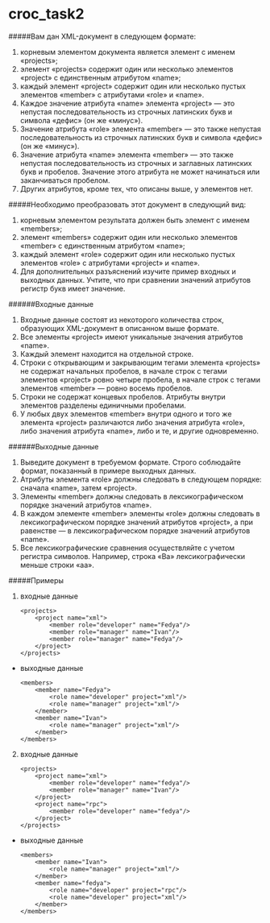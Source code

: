 # croc_task2


#####Вам дан XML-документ в следующем формате:


1. корневым элементом документа является элемент с именем «projects»;
2. элемент «projects» содержит один или несколько элементов «project» с единственным атрибутом «name»;
3. каждый элемент «project» содержит один или несколько пустых элементов «member» с атрибутами «role» и «name».
4. Каждое значение атрибута «name» элемента «project» — это непустая последовательность из строчных латинских букв и символа «дефис» (он же «минус»).
5. Значение атрибута «role» элемента «member» — это также непустая последовательность из строчных латинских букв и символа «дефис» (он же «минус»).
6. Значение атрибута «name» элемента «member» — это также непустая последовательность из строчных и заглавных латинских букв и пробелов. Значение этого атрибута не может начинаться или заканчиваться пробелом.
7. Других атрибутов, кроме тех, что описаны выше, у элементов нет.

#####Необходимо преобразовать этот документ в следующий вид:

1. корневым элементом результата должен быть элемент с именем «members»;
2. элемент «members» содержит один или несколько элементов «member» с единственным атрибутом «name»;
3. каждый элемент «role» содержит один или несколько пустых элементов «role» с атрибутами «project» и «name».
4. Для дополнительных разъяснений изучите пример входных и выходных данных. Учтите, что при сравнении значений атрибутов регистр букв имеет значение.

######Входные данные

1. Входные данные состоят из некоторого количества строк, образующих XML-документ в описанном выше формате. 
2. Все элементы «project» имеют уникальные значения атрибутов «name». 
3. Каждый элемент находится на отдельной строке. 
4. Строки с открывающим и закрывающим тегами элемента «projects» не содержат начальных пробелов, в начале строк с тегами элементов «project» ровно четыре пробела, в начале строк с тегами элементов «member» — ровно восемь пробелов. 
5. Строки не содержат концевых пробелов. Атрибуты внутри элементов разделены единичными пробелами. 
6. У любых двух элементов «member» внутри одного и того же элемента «project» различаются либо значения атрибута «role», либо значения атрибута «name», либо и те, и другие одновременно.

######Выходные данные

1. Выведите документ в требуемом формате. Строго соблюдайте формат, показанный в примере выходных данных. 
2. Атрибуты элемента «role» должны следовать в следующем порядке: сначала «name», затем «project». 
3. Элементы «member» должны следовать в лексикографическом порядке значений атрибутов «name». 
4. В каждом элементе «member» элементы «role» должны следовать в лексикографическом порядке значений атрибутов «project», а при равенстве — в лексикографическом порядке значений атрибутов «name».
5. Все лексикографические сравнения осуществляйте с учетом регистра символов. Например, строка «Ba» лексикографически меньше строки «aa».

#####Примеры


1. входные данные

    ```
    <projects>
        <project name="xml">
            <member role="developer" name="Fedya"/>
            <member role="manager" name="Ivan"/>
            <member role="manager" name="Fedya"/>
        </project>
    </projects>
    ```
  * выходные данные
  
    ```
    <members>
        <member name="Fedya">
            <role name="developer" project="xml"/>
            <role name="manager" project="xml"/>
        </member>
        <member name="Ivan">
            <role name="manager" project="xml"/>
        </member>
    </members>
    ```

2. входные данные

    ```
    <projects>
        <project name="xml">
            <member role="developer" name="fedya"/>
            <member role="manager" name="Ivan"/>
        </project>
        <project name="rpc">
            <member role="developer" name="fedya"/>
        </project>
    </projects>
    ```
  * выходные данные

    ```
    <members>
        <member name="Ivan">
            <role name="manager" project="xml"/>
        </member>
        <member name="fedya">
            <role name="developer" project="rpc"/>
            <role name="developer" project="xml"/>
        </member>
    </members>
    ```
